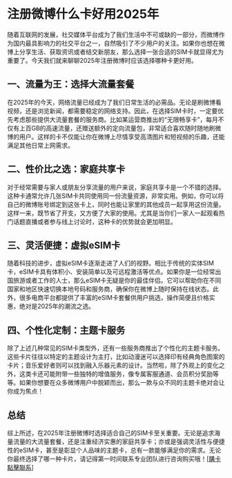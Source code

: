 # 注册微博什么卡好用2025年

随着互联网的发展，社交媒体平台成为了我们生活中不可或缺的一部分，而微博作为国内最具影响力的社交平台之一，自然吸引了不少用户的关注。如果你也想在微博上分享生活、获取资讯或者结交新朋友，那么选择一张合适的SIM卡就显得尤为重要了。今天我们就来聊聊2025年注册微博时应该选择哪种卡更好用。

## 一、流量为王：选择大流量套餐

在2025年的今天，网络流量已经成为了我们日常生活的必需品。无论是刷微博看视频，还是浏览新闻，都需要稳定的网络支持。因此，在选择SIM卡时，一定要优先考虑那些提供大流量套餐的服务商。比如某运营商推出的“无限畅享卡”，每月不仅有上百GB的高速流量，还赠送额外的定向流量包，非常适合喜欢随时随地刷微博的用户。这样的卡不仅能让你在微博上尽情享受高清图片和短视频的乐趣，还能满足其他日常上网需求。

## 二、性价比之选：家庭共享卡

对于经常需要与家人或朋友分享流量的用户来说，家庭共享卡是一个不错的选择。这种卡通常允许几张SIM卡共同使用同一份流量资源，非常实用。例如，你可以将自己的微博账号绑定到这张卡上，同时也能让家里的其他成员一起享用这份流量。这样一来，既节省了开支，又方便了大家的使用。尤其是当你们一家人一起观看热门话题直播或者参与线上讨论时，这种卡的优势就会更加明显。

## 三、灵活便捷：虚拟eSIM卡

随着科技的进步，虚拟eSIM卡逐渐走进了人们的视野。相比于传统的实体SIM卡，eSIM卡具有体积小、安装简单以及可远程激活等优点。如果你是一位经常出国旅游或者工作的人士，那么eSIM卡无疑是你的最佳伴侣。它可以帮助你在不同国家和地区快速切换本地号码和服务商，确保你在微博上随时保持在线状态。此外，很多电商平台都提供了丰富的eSIM卡套餐供用户挑选，操作简便且价格实惠，绝对是2025年的潮流之选。

## 四、个性化定制：主题卡服务

除了上述几种常见的SIM卡类型外，还有一些服务商推出了个性化的主题卡服务。这些卡片往往以特定的主题设计为主打，比如动漫迷可以选择印有经典角色图案的卡片；音乐爱好者则可以找到融入乐器元素的设计。当然啦，除了外观上的变化之外，这类卡还可能附带一些独特的增值服务，像专属客服通道、会员积分奖励等等。如果你想要在众多微博用户中脱颖而出，那么一款与众不同的主题卡绝对会让你成为焦点！

## 总结

综上所述，在2025年注册微博时选择适合自己的SIM卡至关重要。无论是追求海量流量的大流量套餐，还是注重经济实惠的家庭共享卡；亦或是强调灵活性与便捷性的eSIM卡，甚至是彰显个人品味的主题卡，总有一款能够满足你的需求。无论你最终选择了哪一种卡片，请记得第一时间联系专业团队进行咨询购买哦！[[購卡點擊聯系](https://t.me/s/esim1088)]